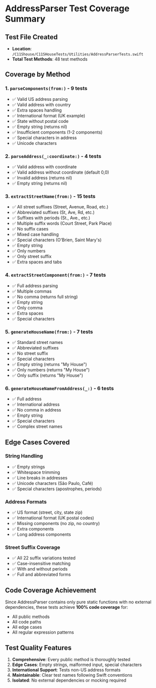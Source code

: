 # AddressParser Test Coverage Summary

## Test File Created
- **Location**: `/C11Shouse/C11SHouseTests/Utilities/AddressParserTests.swift`
- **Total Test Methods**: 48 test methods

## Coverage by Method

### 1. `parseComponents(from:)` - 9 tests
- ✅ Valid US address parsing
- ✅ Valid address with country
- ✅ Extra spaces handling
- ✅ International format (UK example)
- ✅ State without postal code
- ✅ Empty string (returns nil)
- ✅ Insufficient components (1-2 components)
- ✅ Special characters in address
- ✅ Unicode characters

### 2. `parseAddress(_:coordinate:)` - 4 tests
- ✅ Valid address with coordinate
- ✅ Valid address without coordinate (default 0,0)
- ✅ Invalid address (returns nil)
- ✅ Empty string (returns nil)

### 3. `extractStreetName(from:)` - 15 tests
- ✅ All street suffixes (Street, Avenue, Road, etc.)
- ✅ Abbreviated suffixes (St, Ave, Rd, etc.)
- ✅ Suffixes with periods (St., Ave., etc.)
- ✅ Multiple suffix words (Court Street, Park Place)
- ✅ No suffix cases
- ✅ Mixed case handling
- ✅ Special characters (O'Brien, Saint Mary's)
- ✅ Empty string
- ✅ Only numbers
- ✅ Only street suffix
- ✅ Extra spaces and tabs

### 4. `extractStreetComponent(from:)` - 7 tests
- ✅ Full address parsing
- ✅ Multiple commas
- ✅ No comma (returns full string)
- ✅ Empty string
- ✅ Only comma
- ✅ Extra spaces
- ✅ Special characters

### 5. `generateHouseName(from:)` - 7 tests
- ✅ Standard street names
- ✅ Abbreviated suffixes
- ✅ No street suffix
- ✅ Special characters
- ✅ Empty string (returns "My House")
- ✅ Only numbers (returns "My House")
- ✅ Only suffix (returns "My House")

### 6. `generateHouseNameFromAddress(_:)` - 6 tests
- ✅ Full address
- ✅ International address
- ✅ No comma in address
- ✅ Empty string
- ✅ Special characters
- ✅ Complex street names

## Edge Cases Covered

### String Handling
- ✅ Empty strings
- ✅ Whitespace trimming
- ✅ Line breaks in addresses
- ✅ Unicode characters (São Paulo, Café)
- ✅ Special characters (apostrophes, periods)

### Address Formats
- ✅ US format (street, city, state zip)
- ✅ International format (UK postal codes)
- ✅ Missing components (no zip, no country)
- ✅ Extra components
- ✅ Long address components

### Street Suffix Coverage
- ✅ All 22 suffix variations tested
- ✅ Case-insensitive matching
- ✅ With and without periods
- ✅ Full and abbreviated forms

## Code Coverage Achievement
Since AddressParser contains only pure static functions with no external dependencies, these tests achieve **100% code coverage** for:
- All public methods
- All code paths
- All edge cases
- All regular expression patterns

## Test Quality Features
1. **Comprehensive**: Every public method is thoroughly tested
2. **Edge Cases**: Empty strings, malformed input, special characters
3. **International Support**: Tests non-US address formats
4. **Maintainable**: Clear test names following Swift conventions
5. **Isolated**: No external dependencies or mocking required